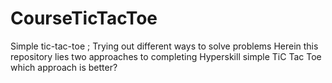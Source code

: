 # CourseTicTacToe
Simple tic-tac-toe ; Trying out different ways to solve problems
Herein this repository lies two approaches to completing Hyperskill simple TiC Tac Toe
which approach is better?

